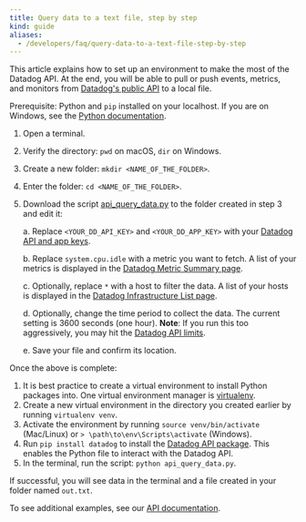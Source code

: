 ```yaml
---
title: Query data to a text file, step by step
kind: guide
aliases:
  - /developers/faq/query-data-to-a-text-file-step-by-step
---
```


This article explains how to set up an environment to make the most of the Datadog API. At the end, you will be able to pull or push events, metrics, and monitors from [Datadog's public API][1] to a local file.

Prerequisite: Python and `pip` installed on your localhost. If you are on Windows, see the [Python documentation][2].

1. Open a terminal.
2. Verify the directory: `pwd` on macOS, `dir` on Windows.
3. Create a new folder: `mkdir <NAME_OF_THE_FOLDER>`.
4. Enter the folder: `cd <NAME_OF_THE_FOLDER>`.
5. Download the script [api_query_data.py][3] to the folder created in step 3 and edit it:
    
    a. Replace `<YOUR_DD_API_KEY>` and `<YOUR_DD_APP_KEY>` with your [Datadog API and app keys][4].

    b. Replace `system.cpu.idle` with a metric you want to fetch. A list of your metrics is displayed in the [Datadog Metric Summary page][5].

    c. Optionally, replace `*` with a host to filter the data. A list of your hosts is displayed in the [Datadog Infrastructure List page][6].

    d. Optionally, change the time period to collect the data. The current setting is 3600 seconds (one hour). **Note**: If you run this too aggressively, you may hit the [Datadog API limits][7].

    e. Save your file and confirm its location.

Once the above is complete:

1. It is best practice to create a virtual environment to install Python packages into. One virtual environment manager is [virtualenv][8].
2. Create a new virtual environment in the directory you created earlier by running `virtualenv venv`.
3. Activate the environment by running `source venv/bin/activate` (Mac/Linux) or `> \path\to\env\Scripts\activate` (Windows).
4. Run `pip install datadog` to install the [Datadog API package][9]. This enables the Python file to interact with the Datadog API.
5. In the terminal, run the script: `python api_query_data.py`.

If successful, you will see data in the terminal and a file created in your folder named `out.txt`.

To see additional examples, see our [API documentation][1].


[1]: /api
[2]: http://docs.python-guide.org/en/latest/starting/install/win
[3]: /resources/python/api_query_data.py
[4]: https://app.datadoghq.com/account/settings#api
[5]: https://app.datadoghq.com/metric/summary
[6]: https://app.datadoghq.com/infrastructure
[7]: https://docs.datadoghq.com/api/?lang=python#rate-limiting
[8]: https://virtualenv.pypa.io/en/stable
[9]: https://pypi.org/project/datadog
